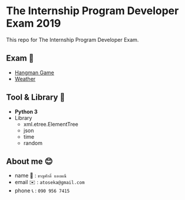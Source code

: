# The Internship Program Developer Exam 2019 

This repo for The Internship Program Developer Exam.

## Exam :memo:
- [Hangman Game](/hangman)
- [Weather](/weather)

## Tool & Library :wrench:
- **Python 3**
- Library
    - xml.etree.ElementTree
    - json
    - time
    - random
    
## About me :blush:
- name :boy: : ` ขาญศักดิ์ แดงมณี ` 
- email :envelope: : `atoseka@gmail.com`
- phone :telephone_receiver: : `090 956 7415`

